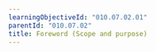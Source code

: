 ```yaml
---
learningObjectiveId: "010.07.02.01"
parentId: "010.07.02"
title: Foreword (Scope and purpose)
---
```

